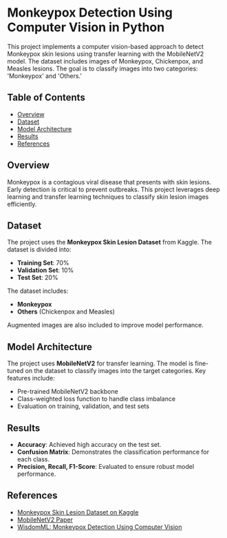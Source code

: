 # Monkeypox Detection Using Computer Vision in Python

This project implements a computer vision-based approach to detect Monkeypox skin lesions using transfer learning with the MobileNetV2 model. The dataset includes images of Monkeypox, Chickenpox, and Measles lesions. The goal is to classify images into two categories: 'Monkeypox' and 'Others.'

## Table of Contents
- [Overview](#overview)
- [Dataset](#dataset)
- [Model Architecture](#model-architecture)
- [Results](#results)
- [References](#references)

## Overview
Monkeypox is a contagious viral disease that presents with skin lesions. Early detection is critical to prevent outbreaks. This project leverages deep learning and transfer learning techniques to classify skin lesion images efficiently.

## Dataset
The project uses the **Monkeypox Skin Lesion Dataset** from Kaggle. The dataset is divided into:
- **Training Set**: 70%
- **Validation Set**: 10%
- **Test Set**: 20%

The dataset includes:
- **Monkeypox**
- **Others** (Chickenpox and Measles)

Augmented images are also included to improve model performance.

## Model Architecture
The project uses **MobileNetV2** for transfer learning. The model is fine-tuned on the dataset to classify images into the target categories. Key features include:
- Pre-trained MobileNetV2 backbone
- Class-weighted loss function to handle class imbalance
- Evaluation on training, validation, and test sets

## Results
- **Accuracy**: Achieved high accuracy on the test set.
- **Confusion Matrix**: Demonstrates the classification performance for each class.
- **Precision, Recall, F1-Score**: Evaluated to ensure robust model performance.

## References
- [Monkeypox Skin Lesion Dataset on Kaggle](https://www.kaggle.com/datasets/nafin59/monkeypox-skin-lesion-dataset)
- [MobileNetV2 Paper](https://arxiv.org/abs/1801.04381)
- [WisdomML: Monkeypox Detection Using Computer Vision](https://wisdomml.in/monkeypox-detection-using-computer-vision-in-python/)
